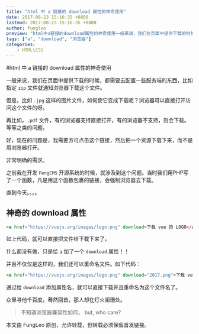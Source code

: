 ```yaml
---
title: "html 中 a 链接的 download 属性的神奇使用"
date: 2017-08-23 15:16:35 +0800
lastmod: 2017-08-23 15:16:35 +0800
author: fungleo
preview: "html中a链接的download属性的神奇使用一般来说，我们在页面中提供下载的时候，都需要去配置一些服务端的东西，比如指定zip文件就通知浏览器下载这个文件。但是，比如.jpg这样的图片文件，如何使它变成下载呢？浏览器可以直接打开访问这个文件的呀。再比如，.pdf文件，有的浏览器支持直接打开，有的浏览器不支持，则会下载。等等之类的问题。好，现在的问题是，我需要方可点击这个链接，"
tags: ["a", "download", "浏览器"]
categories:
    - HTML\CSS
---
```


#html 中 a 链接的 download 属性的神奇使用

一般来说，我们在页面中提供下载的时候，都需要去配置一些服务端的东西，比如指定 `zip` 文件就通知浏览器下载这个文件。

但是，比如 `.jpg` 这样的图片文件，如何使它变成下载呢？浏览器可以直接打开访问这个文件的呀。

再比如，`.pdf` 文件，有的浏览器支持直接打开，有的浏览器不支持，则会下载。等等之类的问题。

好，现在的问题是，我需要方可点击这个链接，然后把一个资源下载下来，而不是用浏览器打开。

非常明确的需求。

之前我在开发 `FengCMS` 开源系统的时候，就涉及到这个问题。当时我们用PHP写了一个函数，凡是用这个函数包裹的链接，会强制浏览器去下载。

直到今天。。。。

## 神奇的 download 属性

```html
<a href="https://vuejs.org/images/logo.png" download>下载 vue 的 LOGO</a>
```
如上代码，就可以直接把文件给下载下来了。

什么都没有做，只是给 `a` 加了一个 `download` 属性！！

并且不仅仅是这样的，我们还可以重命名文件。如下代码：

```html
<a href="https://vuejs.org/images/logo.png" download="2017.png">下载 vue 的 LOGO</a>
```

通过给 `download` 添加属性名，就可以直接下载并且重命名为这个文件名了。

众里寻他千百度，蓦然回首，那人却在灯火阑珊处。

> 不知道浏览器兼容性如何， but, who care?

本文由 FungLeo 原创，允许转载，但转载必须保留首发链接。


